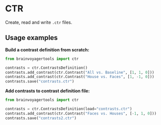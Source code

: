 # CTR

Create, read and write `.ctr` files.

## Usage examples

**Build a contrast definition from scratch:**
```python
from brainvoyagertools import ctr

contrasts = ctr.ContrastsDefinition()
contrasts.add_contrast(ctr.Contrast("All vs. Baseline", [1, 1, 0]))
contrasts.add_contrast(ctr.Contrast("House vs. Faces", [1, -1, 0]))
contrasts.save("contrasts.ctr")
```

**Add contrasts to contrast definition file:**
```python
from brainvoyagertools import ctr

contrasts = ctr.ContrastsDefinition(load="contrasts.ctr")
contrasts.add_contrast(ctr.Contrast("Faces vs. Houses", [-1, 1, 0]))
contrasts.save("contrasts2.ctr")
```

